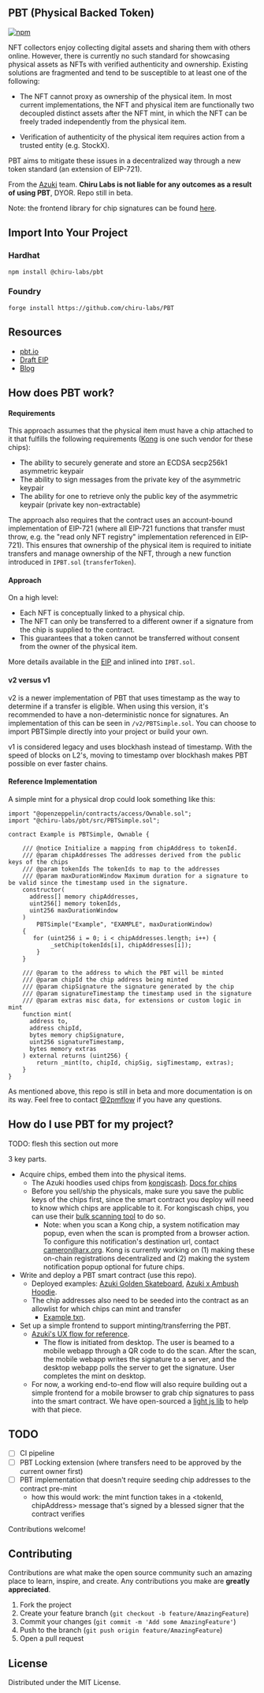 ## PBT (Physical Backed Token)

[![npm](https://img.shields.io/npm/v/@chiru-labs/pbt)](https://www.npmjs.com/package/@chiru-labs/pbt)

NFT collectors enjoy collecting digital assets and sharing them with others online. However, there is currently no such standard for showcasing physical assets as NFTs with verified authenticity and ownership. Existing solutions are fragmented and tend to be susceptible to at least one of the following:

- The NFT cannot proxy as ownership of the physical item. In most current implementations, the NFT and physical item are functionally two decoupled distinct assets after the NFT mint, in which the NFT can be freely traded independently from the physical item.

- Verification of authenticity of the physical item requires action from a trusted entity (e.g. StockX).

PBT aims to mitigate these issues in a decentralized way through a new token standard (an extension of EIP-721).

From the [Azuki](https://twitter.com/Azuki) team.
**Chiru Labs is not liable for any outcomes as a result of using PBT**, DYOR. Repo still in beta.

Note: the frontend library for chip signatures can be found [here](https://github.com/chiru-labs/pbt-chip-client).

## Import Into Your Project

### Hardhat

```
npm install @chiru-labs/pbt
```

### Foundry

```
forge install https://github.com/chiru-labs/PBT
```

## Resources

- [pbt.io](https://www.pbt.io/)
- [Draft EIP](https://eips.ethereum.org/EIPS/eip-5791)
- [Blog](https://www.azuki.com/updates/pbt)

## How does PBT work?

#### Requirements

This approach assumes that the physical item must have a chip attached to it that fulfills the following requirements ([Kong](https://arx.org/) is one such vendor for these chips):

- The ability to securely generate and store an ECDSA secp256k1 asymmetric keypair
- The ability to sign messages from the private key of the asymmetric keypair
- The ability for one to retrieve only the public key of the asymmetric keypair (private key non-extractable)

The approach also requires that the contract uses an account-bound implementation of EIP-721 (where all EIP-721 functions that transfer must throw, e.g. the "read only NFT registry" implementation referenced in EIP-721). This ensures that ownership of the physical item is required to initiate transfers and manage ownership of the NFT, through a new function introduced in `IPBT.sol` (`transferToken`).

#### Approach

On a high level:

- Each NFT is conceptually linked to a physical chip.
- The NFT can only be transferred to a different owner if a signature from the chip is supplied to the contract.
- This guarantees that a token cannot be transferred without consent from the owner of the physical item.

More details available in the [EIP](https://eips.ethereum.org/EIPS/eip-5791) and inlined into `IPBT.sol`.

#### v2 versus v1

v2 is a newer implementation of PBT that uses timestamp as the way to determine if a transfer is eligible. When using this version, it's recommended to have a non-deterministic nonce for signatures. An implementation of this can be seen in `/v2/PBTSimple.sol`. You can choose to import PBTSimple directly into your project or build your own.

v1 is considered legacy and uses blockhash instead of timestamp. With the speed of blocks on L2's, moving to timestamp over blockhash makes PBT possible on ever faster chains.

#### Reference Implementation

A simple mint for a physical drop could look something like this:

```solidity
import "@openzeppelin/contracts/access/Ownable.sol";
import "@chiru-labs/pbt/src/PBTSimple.sol";

contract Example is PBTSimple, Ownable {

    /// @notice Initialize a mapping from chipAddress to tokenId.
    /// @param chipAddresses The addresses derived from the public keys of the chips
    /// @param tokenIds The tokenIds to map to the addresses
    /// @param maxDurationWindow Maximum duration for a signature to be valid since the timestamp used in the signature.
    constructor(
      address[] memory chipAddresses,
      uint256[] memory tokenIds,
      uint256 maxDurationWindow
    )
        PBTSimple("Example", "EXAMPLE", maxDurationWindow)
    {
       for (uint256 i = 0; i < chipAddresses.length; i++) {
            _setChip(tokenIds[i], chipAddresses[i]);
        }
    }

    /// @param to the address to which the PBT will be minted
    /// @param chipId the chip address being minted
    /// @param chipSignature the signature generated by the chip
    /// @param signatureTimestamp the timestamp used in the signature
    /// @param extras misc data, for extensions or custom logic in mint
    function mint(
      address to,
      address chipId,
      bytes memory chipSignature,
      uint256 signatureTimestamp,
      bytes memory extras
    ) external returns (uint256) {
        return _mint(to, chipId, chipSig, sigTimestamp, extras);
    }
}
```

As mentioned above, this repo is still in beta and more documentation is on its way. Feel free to contact [@2pmflow](https://twitter.com/2pmflow) if you have any questions.

## How do I use PBT for my project?

TODO: flesh this section out more

3 key parts.

- Acquire chips, embed them into the physical items.
  - The Azuki hoodies used chips from [kongiscash](https://twitter.com/kongiscash). [Docs for chips](https://docs.arx.org/)
  - Before you sell/ship the physicals, make sure you save the public keys of the chips first, since the smart contract you deploy will need to know which chips are applicable to it. For kongiscash chips, you can use their [bulk scanning tool](https://bulk.vrfy.ch/) to do so.
    - Note: when you scan a Kong chip, a system notification may popup, even when the scan is prompted from a browser action. To configure this notification's destination url, contact [cameron@arx.org](cameron@arx.org). Kong is currently working on (1) making these on-chain registrations decentralized and (2) making the system notification popup optional for future chips.
- Write and deploy a PBT smart contract (use this repo).
  - Deployed examples: [Azuki Golden Skateboard](https://etherscan.io/address/0x6853449a65b264478a4cd90903a65f0508441ac0#code), [Azuki x Ambush Hoodie](https://etherscan.io/address/0xc20ae005e1340dab2449304158f999bfdd1aac1c#code).
  - The chip addresses also need to be seeded into the contract as an allowlist for which chips can mint and transfer
    - [Example txn](https://etherscan.io/tx/0x10bdd555a7addc650b1355d7606fd4d7b48bf990802f1235d874b598fa5cc0c5).
- Set up a simple frontend to support minting/transferring the PBT.
  - [Azuki's UX flow for reference](https://twitter.com/0xElectrico/status/1599933852537225217).
    - The flow is initiated from desktop. The user is beamed to a mobile webapp through a QR code to do the scan. After the scan, the mobile webapp writes the signature to a server, and the desktop webapp polls the server to get the signature. User completes the mint on desktop.
  - For now, a working end-to-end flow will also require building out a simple frontend for a mobile browser to grab chip signatures to pass into the smart contract. We have open-sourced a [light js lib](https://github.com/chiru-labs/pbt-chip-client) to help with that piece.

## TODO

- [ ] CI pipeline
- [ ] PBT Locking extension (where transfers need to be approved by the current owner first)
- [ ] PBT implementation that doesn't require seeding chip addresses to the contract pre-mint
  - how this would work: the mint function takes in a <tokenId, chipAddress> message that's signed by a blessed signer that the contract verifies

Contributions welcome!

## Contributing

Contributions are what make the open source community such an amazing place to learn, inspire, and create. Any contributions you make are **greatly appreciated**.

1. Fork the project
2. Create your feature branch (`git checkout -b feature/AmazingFeature`)
3. Commit your changes (`git commit -m 'Add some AmazingFeature'`)
4. Push to the branch (`git push origin feature/AmazingFeature`)
5. Open a pull request

<!-- LICENSE -->

## License

Distributed under the MIT License.

